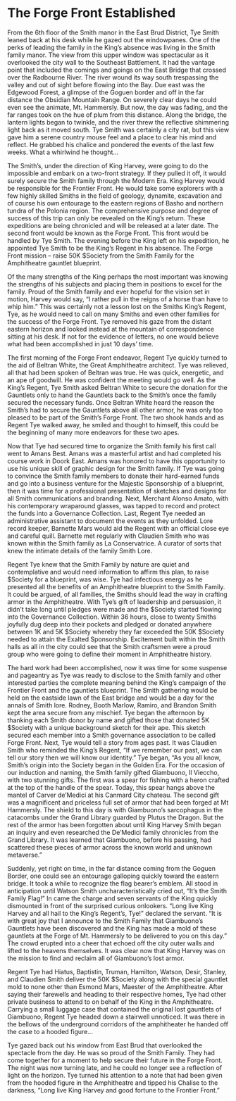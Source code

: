 # The Forge Front Established

From the 6th floor of the Smith manor in the East Brud District, Tye Smith leaned back at his desk while he gazed out the windowpanes. One of the perks of leading the family in the King’s absence was living in the Smith family manor. The view from this upper window was spectacular as it overlooked the city wall to the Southeast Battlement. It had the vantage point that included the comings and goings on the East Bridge that crossed over the Radbourne River. The river wound its way south trespassing the valley and out of sight before flowing into the Bay. Due east was the Edgewood Forest, a glimpse of the Goguen border and off in the far distance the Obsidian Mountain Range. On severely clear days he could even see the animate, Mt. Hammersly. But now, the day was fading, and the far ranges took on the hue of plum from this distance. Along the bridge, the lantern lights began to twinkle, and the river threw the reflective shimmering light back as it moved south. Tye Smith was certainly a city rat, but this view gave him a serene country mouse feel and a place to clear his mind and reflect. He grabbed his chalice and pondered the events of the last few weeks. What a whirlwind he thought…&#x20;

The Smith’s, under the direction of King Harvey, were going to do the impossible and embark on a two-front strategy. If they pulled it off, it would surely secure the Smith family through the Modern Era. King Harvey would be responsible for the Frontier Front. He would take some explorers with a few highly skilled Smiths in the field of geology, dynamite, excavation and of course his own entourage to the eastern regions of Basho and northern tundra of the Polonia region. The comprehensive purpose and degree of success of this trip can only be revealed on the King’s return. These expeditions are being chronicled and will be released at a later date. The second front would be known as the Forge Front. This front would be handled by Tye Smith. The evening before the King left on his expedition, he appointed Tye Smith to be the King’s Regent in his absence. The Forge Front mission – raise 50K $Society from the Smith Family for the Amphitheatre gauntlet blueprint.&#x20;

Of the many strengths of the King perhaps the most important was knowing the strengths of his subjects and placing them in positions to excel for the family. Proud of the Smith family and ever hopeful for the vision set in motion, Harvey would say, “I rather pull in the reigns of a horse than have to whip him.” This was certainly not a lesson lost on the Smiths King’s Regent, Tye, as he would need to call on many Smiths and even other families for the success of the Forge Front. Tye removed his gaze from the distant eastern horizon and looked instead at the mountain of correspondence sitting at his desk. If not for the evidence of letters, no one would believe what had been accomplished in just 10 days’ time.&#x20;

The first morning of the Forge Front endeavor, Regent Tye quickly turned to the aid of Beltran White, the Great Amphitheatre architect. Tye was relieved, all that had been spoken of Beltran was true. He was quick, energetic, and an ape of goodwill. He was confident the meeting would go well. As the King’s Regent, Tye Smith asked Beltran White to secure the donation for the Gauntlets only to hand the Gauntlets back to the Smith’s once the family secured the necessary funds. Once Beltran White heard the reason the Smith’s had to secure the Gauntlets above all other armor, he was only too pleased to be part of the Smith’s Forge Front. The two shook hands and as Regent Tye walked away, he smiled and thought to himself, this could be the beginning of many more endeavors for these two apes.&#x20;

Now that Tye had secured time to organize the Smith family his first call went to Amans Best. Amans was a masterful artist and had completed his course work in Doork East. Amans was honored to have this opportunity to use his unique skill of graphic design for the Smith family. If Tye was going to convince the Smith family members to donate their hard-earned funds and go into a business venture for the Majestic Sponsorship of a blueprint, then it was time for a professional presentation of sketches and designs for all Smith communications and branding. Next, Merchant Alonso Amato, with his contemporary wraparound glasses, was tapped to record and protect the funds into a Governance Collection. Last, Regent Tye needed an administrative assistant to document the events as they unfolded. Lore record keeper, Barnette Mars would aid the Regent with an official close eye and careful quill. Barnette met regularly with Claudien Smith who was known within the Smith family as La Conservatrice. A curator of sorts that knew the intimate details of the family Smith Lore.&#x20;

Regent Tye knew that the Smith Family by nature are quiet and contemplative and would need information to affirm this plan, to raise $Society for a blueprint, was wise. Tye had infectious energy as he presented all the benefits of an Amphitheatre blueprint to the Smith Family. It could be argued, of all families, the Smiths should lead the way in crafting armor in the Amphitheatre. With Tye’s gift of leadership and persuasion, it didn’t take long until pledges were made and the $Society started flowing into the Governance Collection. Within 36 hours, close to twenty Smiths joyfully dug deep into their pockets and pledged or donated anywhere between 1K and 5K $Society whereby they far exceeded the 50K $Society needed to attain the Exalted Sponsorship. Excitement built within the Smith halls as all in the city could see that the Smith craftsmen were a proud group who were going to define their moment in Amphitheatre history.&#x20;

The hard work had been accomplished, now it was time for some suspense and pageantry as Tye was ready to disclose to the Smith family and other interested parties the complete meaning behind the King’s campaign of the Frontier Front and the gauntlets blueprint. The Smith gathering would be held on the eastside lawn of the East bridge and would be a day for the annals of Smith lore. Rodney, Booth Marlow, Ramiro, and Brandon Smith kept the area secure from any mischief. Tye began the afternoon by thanking each Smith donor by name and gifted those that donated 5K $Society with a unique background sketch for their ape. This sketch secured each member into a Smith governance association to be called Forge Front. Next, Tye would tell a story from ages past. It was Claudien Smith who reminded the King’s Regent, “If we remember our past, we can tell our story then we will know our identity.” Tye began, “As you all know, Smith’s origin into the Society began in the Golden Era. For the occasion of our induction and naming, the Smith family gifted Giambuono, Il Vieccho, with two stunning gifts. The first was a spear for fishing with a heron crafted at the top of the handle of the spear. Today, this spear hangs above the mantel of Carver de’Medici at his Canmard City chateau. The second gift was a magnificent and priceless full set of armor that had been forged at Mt Hammersly. The shield to this day is with Giambuono’s sarcophagus in the catacombs under the Grand Library guarded by Plutus the Dragon. But the rest of the armor has been forgotten about until King Harvey Smith began an inquiry and even researched the De’Medici family chronicles from the Grand Library. It was learned that Giambuono, before his passing, had scattered these pieces of armor across the known world and unknown metaverse.”&#x20;

Suddenly, yet right on time, in the far distance coming from the Goguen Border, one could see an entourage galloping quickly toward the eastern bridge. It took a while to recognize the flag bearer’s emblem. All stood in anticipation until Watson Smith uncharacteristically cried out, “It’s the Smith Family Flag!” In came the charge and seven servants of the King quickly dismounted in front of the surprised curious onlookers. “Long live King Harvey and all hail to the King’s Regent’s, Tye!” declared the servant. “It is with great joy that I announce to the Smith Family that Giambuono’s Gauntlets have been discovered and the King has made a mold of these gauntlets at the Forge of Mt. Hammersly to be delivered to you on this day.” The crowd erupted into a cheer that echoed off the city outer walls and lifted to the heavens themselves. It was clear now that King Harvey was on the mission to find and reclaim all of Giambuono’s lost armor.&#x20;

Regent Tye had Hiatus, Baptistin, Truman, Hamilton, Watson, Desir, Stanley, and Claudien Smith deliver the 50K $Society along with the special gauntlet mold to none other than Esmond Mars, Maester of the Amphitheatre. After saying their farewells and heading to their respective homes, Tye had other private business to attend to on behalf of the King in the Amphitheatre. Carrying a small luggage case that contained the original lost gauntlets of Giambuono, Regent Tye headed down a stairwell unnoticed. It was there in the bellows of the underground corridors of the amphitheater he handed off the case to a hooded figure…&#x20;

Tye gazed back out his window from East Brud that overlooked the spectacle from the day. He was so proud of the Smith Family. They had come together for a moment to help secure their future in the Forge Front. The night was now turning late, and he could no longer see a reflection of light on the horizon. Tye turned his attention to a note that had been given from the hooded figure in the Amphitheatre and tipped his Chalise to the darkness, “Long live King Harvey and good fortune to the Frontier Front.”
